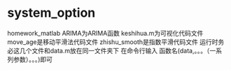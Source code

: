 # system_option
homework_matlab
ARIMA为ARIMA函数
keshihua.m为可视化代码文件
move_age是移动平滑法代码文件
zhishu_smooth是指数平滑代码文件
运行时务必这几个文件和data.m放在同一文件夹下
在命令行输入   函数名(data,。。。（一系列参数）。。。)即可
